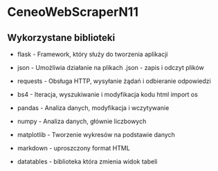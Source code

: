 # CeneoWebScraperN11

## Wykorzystane biblioteki

- flask - Framework, który służy do tworzenia aplikacji
- json - Umożliwia działanie na plikach .json - zapis i odczyt plików
- requests - Obsługa HTTP, wysyłanie żądań i odbieranie odpowiedzi
- bs4 - Iteracja, wyszukiwanie i modyfikacja kodu html
  import os
- pandas - Analiza danych, modyfikacja i wczytywanie
- numpy - Analiza danych, głównie liczbowych
- matplotlib - Tworzenie wykresów na podstawie danych
- markdown - uproszczony format HTML

- datatables - biblioteka która zmienia widok tabeli
